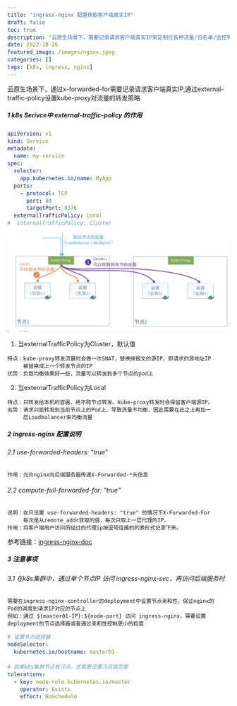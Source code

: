 ```yaml
---
title: "ingress-nginx 配置获取客户端真实IP"
draft: false
toc: true
description: "云原生场景下，需要记录请求客户端真实IP来定制化各种流量/白名单/监控等需求"
date: 2022-10-26
featured_image: /images/nginx.jpeg
categories: []
tags: [k8s, ingress, nginx]
---
```

云原生场景下，通过x-forwarded-for需要记录请求客户端真实IP,通过external-traffic-policy设置kube-proxy对流量的转发策略<!--more-->

##### 1 k8s Serivce中 external-traffic-policy 的作用
```yaml
apiVersion: v1
kind: Service
metadata:
  name: my-service
spec:
  selector:
    app.kubernetes.io/name: MyApp
  ports:
    - protocol: TCP
      port: 80
      targetPort: 9376
  externalTrafficPolicy: Local
#  internalTrafficPolicy: Cluster
```
![](images/external-traffiec-policy.png)
1. 当externalTrafficPolicy为Cluster，默认值
```text
特点：kube-proxy转发流量时会做一次SNAT，替换掉报文的源IP，即请求的源地址IP
     被替换成上一个转发节点的IP
优势：负载均衡效果好一些，流量可以转发到多个节点的pod上
```
2. 当externalTrafficPolicy为Local
```text
特点：只转发给本机的容器，绝不跨节点转发。Kube-proxy转发时会保留客户端源IP。
劣势：请求只能转发到当前节点上的Pod上，导致流量不均衡，因此需要在此之上再加一
     层Loadbalancer来均衡流量
```


##### 2 ingress-nginx 配置说明
###### 2.1 use-forwarded-headers: "true"
```text
作用：允许nginx向后端服务器传递X-Forwarded-*头信息
```
###### 2.2 compute-full-forwarded-for: "true"
```text
说明：在只设置 use-forwarded-headers: "true" 的情况下X-Forwarded-For
     每次是从remote_addr获取的值，每次只取上一层代理的IP。
作用：将客户端用户访问所经过的代理ip按逗号连接的列表形式记录下来。
```

参考链接：[ingress-nginx-doc](https://kubernetes.github.io/ingress-nginx/user-guide/nginx-configuration/configmap/#use-forwarded-headers)

##### 3 注意事项
###### 3.1 在k8s集群中，通过单个节点IP 访问 ingress-nginx-svc，再访问后端服务时
```text
需要在ingress-nginx-controller的deployment中设置节点亲和性，保证nginx的
Pod的调度到请求IP对应的节点上
例如：通过 ${master01-IP}:${node-port} 访问 ingress-nginx，需要设置
deployment的节点选择器或者通过亲和性控制更小的粒度
```
```yaml
# 设置节点选择器
nodeSelector:
  kubernetes.io/hostname: master01

# 如果k8s集群节点有污点，还需要设置污点容忍度
tolerations:
  - key: node-role.kubernetes.io/master
    operator: Exists
    effect: NoSchedule
```